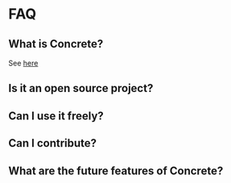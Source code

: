 # FAQ

## What is **Concrete**?

See [here](../../README.md)

## Is it an open source project?

## Can I use it freely?

## Can I contribute?

## What are the future features of **Concrete**?

